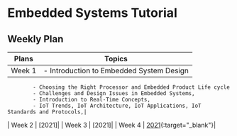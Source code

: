 # Embedded Systems Tutorial
## Weekly Plan

| Plans           | Topics                                                         |
|---------------|--------------------------------------------------------------|
| Week 1 |  - Introduction to Embedded System Design
            - Choosing the Right Processor and Embedded Product Life cycle
            - Challenges and Design Issues in Embedded Systems,
            - Introduction to Real-Time Concepts,
            - IoT Trends, IoT Architecture, IoT Applications, IoT Standards and Protocols,|
| Week 2 | [2021]|
| Week 3 | [2021]|
| Week 4 | [2021](https://github.com/RanitPradhan/bi0s/tree/master/CTFs/documents/ASIS){:target="_blank"}|

